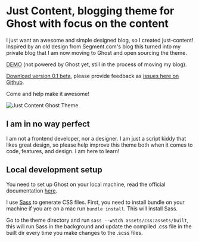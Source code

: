 # Just Content, blogging theme for Ghost with focus on the content

I just want an awesome and simple designed blog, so I created just-content! Inspired by an old design from Segment.com's blog this turned into my private blog that I am now moving to Ghost and open sourcing the theme.

[DEMO](https://www.stephenson.dk) (not powered by Ghost yet, still in the process of moving my blog).

[Download version 0.1 beta](https://github.com/stephenson/just-content/archive/v0.1-beta.zip), please provide feedback as [issues here on Github](https://github.com/stephenson/just-content/issues).

Come and help make it awesome!

![Just Content Ghost Theme](https://github.com/stephenson/just-content/blob/master/assets/screenshot-desktop.jpg?raw=true)

## I am in no way perfect

I am not a frontend developer, nor a designer. I am just a script kiddy that likes great design, so please help improve this theme both when it comes to code, features, and design. I am here to learn!

## Local development setup

You need to set up Ghost on your local machine, read the official documentation [here](https://docs.ghost.org/v1/docs/install-local).

I use [Sass](http://sass-lang.com) to generate CSS files. 
First, you need to install bundle on your machine if you are on a mac run `bundle install`. This will install Sass. 

Go to the theme directory and run `sass --watch assets/css:assets/built`, this will run Sass in the background and update the compiled .css file in the built dir every time you make changes to the .scss files.
